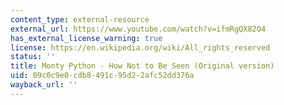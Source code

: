 ```yaml
---
content_type: external-resource
external_url: https://www.youtube.com/watch?v=ifmRgQX82O4
has_external_license_warning: true
license: https://en.wikipedia.org/wiki/All_rights_reserved
status: ''
title: Monty Python - How Not to Be Seen (Original version)
uid: 09c0c9e0-cdb8-491c-95d2-2afc52dd376a
wayback_url: ''
---
```

